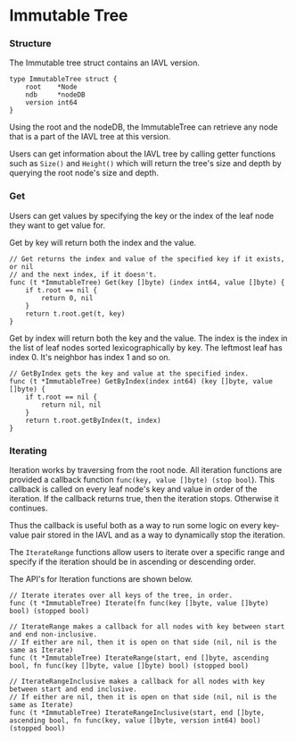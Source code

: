 # Immutable Tree

### Structure

The Immutable tree struct contains an IAVL version.

```golang
type ImmutableTree struct {
	root    *Node
	ndb     *nodeDB
	version int64
}
```

Using the root and the nodeDB, the ImmutableTree can retrieve any node that is a part of the IAVL tree at this version.

Users can get information about the IAVL tree by calling getter functions such as `Size()` and `Height()` which will return the tree's size and depth by querying the root node's size and depth.

### Get

Users can get values by specifying the key or the index of the leaf node they want to get value for.

Get by key will return both the index and the value.

```golang
// Get returns the index and value of the specified key if it exists, or nil
// and the next index, if it doesn't.
func (t *ImmutableTree) Get(key []byte) (index int64, value []byte) {
	if t.root == nil {
		return 0, nil
	}
	return t.root.get(t, key)
}
```

Get by index will return both the key and the value. The index is the index in the list of leaf nodes sorted lexicographically by key. The leftmost leaf has index 0. It's neighbor has index 1 and so on.

```golang
// GetByIndex gets the key and value at the specified index.
func (t *ImmutableTree) GetByIndex(index int64) (key []byte, value []byte) {
	if t.root == nil {
		return nil, nil
	}
	return t.root.getByIndex(t, index)
}
```

### Iterating

Iteration works by traversing from the root node. All iteration functions are provided a callback function `func(key, value []byte) (stop bool`). This callback is called on every leaf node's key and value in order of the iteration. If the callback returns true, then the iteration stops. Otherwise it continues.

Thus the callback is useful both as a way to run some logic on every key-value pair stored in the IAVL and as a way to dynamically stop the iteration.

The `IterateRange` functions allow users to iterate over a specific range and specify if the iteration should be in ascending or descending order.

The API's for Iteration functions are shown below.

```golang
// Iterate iterates over all keys of the tree, in order.
func (t *ImmutableTree) Iterate(fn func(key []byte, value []byte) bool) (stopped bool)

// IterateRange makes a callback for all nodes with key between start and end non-inclusive.
// If either are nil, then it is open on that side (nil, nil is the same as Iterate)
func (t *ImmutableTree) IterateRange(start, end []byte, ascending bool, fn func(key []byte, value []byte) bool) (stopped bool)

// IterateRangeInclusive makes a callback for all nodes with key between start and end inclusive.
// If either are nil, then it is open on that side (nil, nil is the same as Iterate)
func (t *ImmutableTree) IterateRangeInclusive(start, end []byte, ascending bool, fn func(key, value []byte, version int64) bool) (stopped bool)
```
